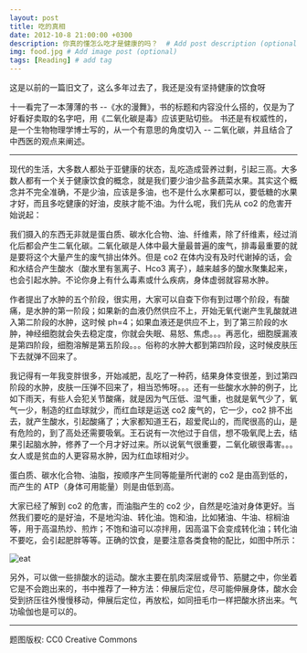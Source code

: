 ```yaml
---
layout: post
title: 吃的真相
date: 2012-10-8 21:00:00 +0300
description: 你真的懂怎么吃才是健康的吗？  # Add post description (optional)
img: food.jpg # Add image post (optional)
tags: [Reading] # add tag
---
```

这是以前的一篇旧文了，这么多年过去了，我还是没有坚持健康的饮食呀

十一看完了一本薄薄的书 --《水的漫舞》，书的标题和内容没什么搭的，仅是为了好看好卖取的名字吧，用《二氧化碳是毒》应该更贴切些。
书还是有权威性的，是一个生物物理学博士写的，从一个有意思的角度切入 -- 二氧化碳，并且结合了中西医的观点来阐述。

---
现代的生活，大多数人都处于亚健康的状态，乱吃造成营养过剩，引起三高。大多数人都有一个关于健康饮食的概念，就是我们要少油少盐多蔬菜水果。其实这个概念并不完全准确，不是少油，应该是多油，也不是什么水果都可以，要低糖的水果才好，而且多吃健康的好油，皮肤才能不油。为什么呢，我们先从 co2 的危害开始说起：

我们摄入的东西无非就是蛋白质、碳水化合物、油、纤维素，除了纤维素，经过消化后都会产生二氧化碳。二氧化碳是人体中最大量最普遍的废气，排毒最重要的就是要将这个大量产生的废气排出体外。但是 co2 在体内没有及时代谢掉的话，会和水结合产生酸水（酸水里有氢离子、Hco3 离子），越来越多的酸水聚集起来，也会引起水肿。不论你身上有什么毒素或什么疾病，身体虚弱就容易水肿。

作者提出了水肿的五个阶段，很实用，大家可以自查下你有到过哪个阶段，有酸痛，是水肿的第一阶段；如果新的血液仍然供应不上，开始无氧代谢产生乳酸就进入第二阶段的水肿，这时候 ph=4；如果血液还是供应不上，到了第三阶段的水肿，神经细胞就会失去稳定度，你就会失眠、易怒、焦虑。。。再恶化，细胞膜漏液是第四阶段，细胞溶解是第五阶段。。。俗称的水肿大都到第四阶段，这时候皮肤压下去就弹不回来了。

我记得有一年我变胖很多，开始减肥，乱吃了一种药，结果身体变很差，到过第四阶段的水肿，皮肤一压弹不回来了，相当恐怖呀。。。还有一些酸水水肿的例子，比如下雨天，有些人会犯关节酸痛，就是因为气压低、湿气重，也就是氧气少了，氧气一少，制造的红血球就少，而红血球是运送 co2 废气的，它一少，co2 排不出去，就产生酸水，引起酸痛了；大家都知道王石，超爱爬山的，而爬很高的山，是有危险的，到了高处还需要吸氧。王石说有一次他过于自信，想不吸氧爬上去，结果引起脑水肿，修养了一个月才好过来。所以说氧气很重要，二氧化碳很毒害。。。女人或是贫血的人更容易水肿，因为红血球相对少。

蛋白质、碳水化合物、油脂，按顺序产生同等能量所代谢的 co2 是由高到低的，而产生的 ATP（身体可用能量）则是由低到高。

大家已经了解到 co2 的危害，而油脂产生的 co2 少，自然是吃油对身体更好。当然我们要吃的是好油，不是地沟油、转化油。饱和油，比如猪油、牛油、棕榈油等，用于高温热炒、煎炸；不饱和油可以凉拌用，因高温下会变成转化油；转化油不要吃，会引起肥胖等等。正确的饮食，是要注意各类食物的配比，如图中所示：

![eat](Marina-Ma.github.io/_posts/assets/markdown-img-paste-20171102161341712.png)


另外，可以做一些排酸水的运动。酸水主要在肌肉深层或骨节、筋腱之中，你坐着它是不会跑出来的，书中推荐了一种方法：伸展后定位，尽可能伸展身体，酸水会受到挤压往外慢慢移动，伸展后定位，再放松，如同扭毛巾一样把酸水挤出来。气功瑜伽也是可以的。

------------
题图版权: CC0 Creative Commons
